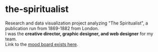 # the-spiritualist
Research and data visualization project analyzing "The Spiritualist", a publication run from 1869-1882 from London.
<br>I was the <b>creative director, graphic designer, and web designer</b> for my team.
<br>Link to the <a href="https://www.are.na/eleanor-schiltz/data-visualization-hp_8ahq8oze">mood board exists here</a>.
